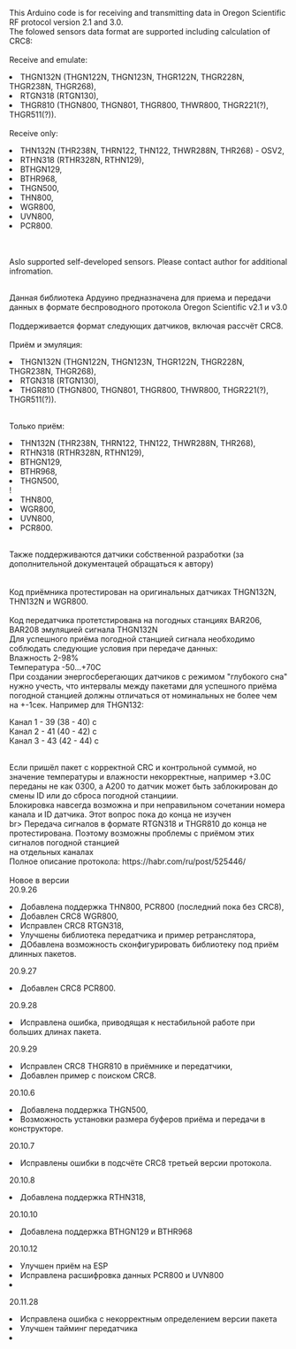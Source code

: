 

This Arduino code is for receiving and transmitting data in Oregon Scientific RF protocol version 2.1 and 3.0. <br>
The folowed sensors data format are supported including calculation of CRC8:<br>
<br>
Receive and emulate:<br>
<dl>
<li>THGN132N (THGN122N, THGN123N, THGR122N, THGR228N, THGR238N, THGR268),</li>
<li>RTGN318 (RTGN130),</li>
<li>THGR810 (THGN800, THGN801, THGR800, THWR800, THGR221(?), THGR511(?)).</li>
</list>
<br>
Receive only:<br>
<dl>
<li>THN132N (THR238N, THRN122, THN122, THWR288N, THR268) - OSV2, </li>
<li>RTHN318 (RTHR328N, RTHN129),</li>
<li>BTHGN129,</li>
<li>BTHR968,</li>
<li>THGN500,</li>
<li>THN800,</li>
<li>WGR800,</li>
<li>UVN800,</li>
<li>PCR800.</li>
</list>
<br><br>

Aslo supported self-developed sensors. Please contact author for additional infromation.<br>

<br>
Данная библиотека Ардуино предназначена для приема и передачи данных в формате беспроводного протокола Oregon Scientific v2.1 и v3.0<br>
<br>
Поддерживается формат следующих датчиков, включая рассчёт CRC8.<br>
<br>
Приём и эмуляция:<br>
<dl>
<li>THGN132N (THGN122N, THGN123N, THGR122N, THGR228N, THGR238N, THGR268),</li>
<li>RTGN318 (RTGN130),</li>
<li>THGR810 (THGN800, THGN801, THGR800, THWR800, THGR221(?), THGR511(?)).</li>
</dl>
<br>
Только приём:<br>
<dl>
<li>THN132N (THR238N, THRN122, THN122, THWR288N, THR268),</li>
<li>RTHN318 (RTHR328N, RTHN129),</li>
<li>BTHGN129,</li>
<li>BTHR968,</li>
<li>THGN500,</li>!
<li>THN800,</li>
<li>WGR800,</li>
<li>UVN800,</li>
<li>PCR800.</li>
</dl>
<br>
Также поддерживаются датчики собственной разработки (за дополнительной документацей обращаться к автору)<br><br>

<br>
Код приёмника протестирован на оригинальных датчиках THGN132N, THN132N и WGR800.<br>
<br>
Код передатчика протетстирована на погодных станциях BAR206, BAR208 эмуляцией сигнала THGN132N<br>
Для успешного приёма погодной станцией сигнала необходимо соблюдать следующие условия при передаче данных:<br>
Влажность 2-98%<br>
Температура -50...+70С<br>
При создании энергосберегающих датчиков с режимом "глубокого сна" нужно учесть, что интервалы между пакетами для успешного приёма погодной станцией 
должны отличаться от номинальных не более чем на +-1сек. Например для THGN132:<br>
<dl>
Канал 1 - 39 (38 - 40) c <br>
Канал 2 - 41 (40 - 42) c<br>
Канал 3 - 43 (42 - 44) c<br>
</dl>
<br>
Если пришёл пакет с корректной CRC и контрольной суммой, но значение температуры и влажности некорректные, например +3.0С переданы не как 0300, а A200
то датчик может быть заблокирован до смены ID или до сброса погодной станциии.<br>
Блокировка навсегда возможна и при неправильном сочетании номера канала и ID датчика. Этот вопрос пока до конца не изучен<br>
br>
Передача сигналов в формате RTGN318 и THGR810 до конца не протестирована. Поэтому возможны проблемы с приёмом этих сигналов погодной станцией<br>
на отдельных каналах<br>
Полное описание протокола: <href>https://habr.com/ru/post/525446/</href><br><br>
Новое в версии<br>
20.9.26 <br>
<dl>
<li>Добавлена поддержка THN800, PCR800 (последний пока без CRC8),</li>
<li>Добавлен CRC8 WGR800,</li>
<li>Исправлен CRC8 RTGN318,</li>
<li>Улучшены библиотека передатчика и пример ретранслятора,</li>
<li>ДОбавлена возможность сконфигурировать библиотеку под приём длинных пакетов.</li>
</dl>
20.9.27 <br>
<dl>
<li>Добавлен CRC8 PCR800.</li>
</dl>
20.9.28 <br>
<dl>
<li>Исправлена ошибка, приводящая к нестабильной работе при больших длинах пакета.</li>
</dl>
20.9.29 <br>
<dl>
<li>Исправлен CRC8 THGR810 в приёмнике и передатчики,</li>
<li>Добавлен пример с поиском CRC8.</li>
</dl>
20.10.6 <br>
<dl>
<li>Добавлена поддержка THGN500,</li>
<li>Возможность установки размера буферов приёма и передачи в конструкторе.</li>
</dl>
20.10.7 <br>
<dl>
<li>Исправлены ошибки в подсчёте CRC8 третьей версии протокола.</li>
</dl>
20.10.8 <br>
<dl>
<li>Добавлена поддержка RTHN318,</li>
</dl>
20.10.10 <br>
<dl>
<li>Добавлена поддержка BTHGN129 и BTHR968</li>
</dl>
20.10.12 <br>
<dl>
<li>Улучшен приём на ESP</li>
<li>Исправлена расшифровка данных PCR800 и UVN800</li>
<li></li>
</dl>
20.11.28<br>
<dl>
<li>Исправлена ошибка с некорректным определением версии пакета</li>
<li>Улучшен тайминг передатчика</li>
<li></li>
</dl>

